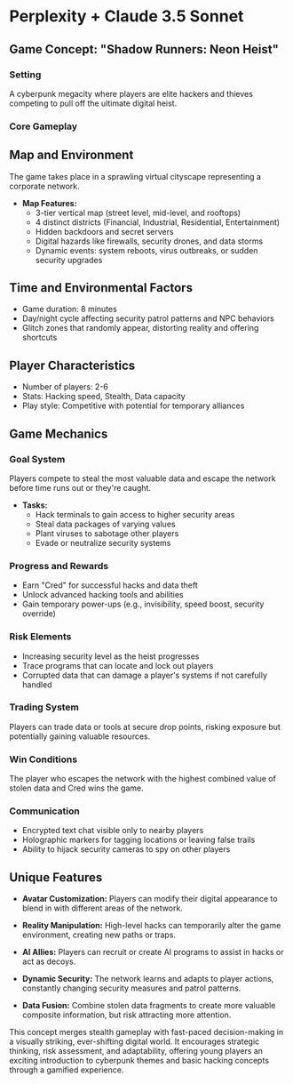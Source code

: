 # Perplexity + Claude 3.5 Sonnet

## Game Concept: "Shadow Runners: Neon Heist"

### Setting

A cyberpunk megacity where players are elite hackers and thieves competing to pull off the ultimate digital heist.

### Core Gameplay

## Map and Environment

The game takes place in a sprawling virtual cityscape representing a corporate network.

- **Map Features:**
  - 3-tier vertical map (street level, mid-level, and rooftops)
  - 4 distinct districts (Financial, Industrial, Residential, Entertainment)
  - Hidden backdoors and secret servers
  - Digital hazards like firewalls, security drones, and data storms
  - Dynamic events: system reboots, virus outbreaks, or sudden security upgrades

## Time and Environmental Factors

- Game duration: 8 minutes
- Day/night cycle affecting security patrol patterns and NPC behaviors
- Glitch zones that randomly appear, distorting reality and offering shortcuts

## Player Characteristics

- Number of players: 2-6
- Stats: Hacking speed, Stealth, Data capacity
- Play style: Competitive with potential for temporary alliances

## Game Mechanics

### Goal System

Players compete to steal the most valuable data and escape the network before time runs out or they're caught.

- **Tasks:**
  - Hack terminals to gain access to higher security areas
  - Steal data packages of varying values
  - Plant viruses to sabotage other players
  - Evade or neutralize security systems

### Progress and Rewards

- Earn "Cred" for successful hacks and data theft
- Unlock advanced hacking tools and abilities
- Gain temporary power-ups (e.g., invisibility, speed boost, security override)

### Risk Elements

- Increasing security level as the heist progresses
- Trace programs that can locate and lock out players
- Corrupted data that can damage a player's systems if not carefully handled

### Trading System

Players can trade data or tools at secure drop points, risking exposure but potentially gaining valuable resources.

### Win Conditions

The player who escapes the network with the highest combined value of stolen data and Cred wins the game.

### Communication

- Encrypted text chat visible only to nearby players
- Holographic markers for tagging locations or leaving false trails
- Ability to hijack security cameras to spy on other players

## Unique Features

- **Avatar Customization:** Players can modify their digital appearance to blend in with different areas of the network.

- **Reality Manipulation:** High-level hacks can temporarily alter the game environment, creating new paths or traps.

- **AI Allies:** Players can recruit or create AI programs to assist in hacks or act as decoys.

- **Dynamic Security:** The network learns and adapts to player actions, constantly changing security measures and patrol patterns.

- **Data Fusion:** Combine stolen data fragments to create more valuable composite information, but risk attracting more attention.

This concept merges stealth gameplay with fast-paced decision-making in a visually striking, ever-shifting digital world. It encourages strategic thinking, risk assessment, and adaptability, offering young players an exciting introduction to cyberpunk themes and basic hacking concepts through a gamified experience.